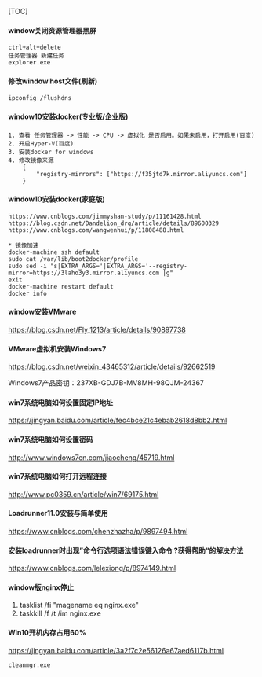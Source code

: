 [TOC]

#### window关闭资源管理器黑屏
```
ctrl+alt+delete
任务管理器 新建任务
explorer.exe
```

#### 修改window host文件(刷新)
```
ipconfig /flushdns
```

#### window10安装docker(专业版/企业版)
```
1. 查看 任务管理器 -> 性能 -> CPU -> 虚拟化 是否启用。如果未启用，打开启用(百度)
2. 开启Hyper-V(百度)
3. 安装docker for windows
4. 修改镜像来源
    {
        "registry-mirrors": ["https://f35jtd7k.mirror.aliyuncs.com"]
    }
```

#### window10安装docker(家庭版)
```
https://www.cnblogs.com/jimmyshan-study/p/11161428.html
https://blog.csdn.net/Dandelion_drq/article/details/89600329
https://www.cnblogs.com/wangwenhui/p/11808488.html
```

```
* 镜像加速
docker-machine ssh default
sudo cat /var/lib/boot2docker/profile
sudo sed -i "s|EXTRA_ARGS='|EXTRA_ARGS='--registry-mirror=https://3laho3y3.mirror.aliyuncs.com |g"
exit
docker-machine restart default
docker info
```


#### window安装VMware
<https://blog.csdn.net/Fly_1213/article/details/90897738>


#### VMware虚拟机安装Windows7
<https://blog.csdn.net/weixin_43465312/article/details/92662519>

Windows7产品密钥：237XB-GDJ7B-MV8MH-98QJM-24367


#### win7系统电脑如何设置固定IP地址
<https://jingyan.baidu.com/article/fec4bce21c4ebab2618d8bb2.html>


#### win7系统电脑如何设置密码
<http://www.windows7en.com/jiaocheng/45719.html>


#### win7系统电脑如何打开远程连接
<http://www.pc0359.cn/article/win7/69175.html>


#### Loadrunner11.0安装与简单使用
<https://www.cnblogs.com/chenzhazha/p/9897494.html>


#### 安装loadrunner时出现”命令行选项语法错误键入命令 \?获得帮助“的解决方法
<https://www.cnblogs.com/lelexiong/p/8974149.html>


#### window版nginx停止
1. tasklist /fi "magename eq nginx.exe"
2. taskkill /f /t /im nginx.exe


#### Win10开机内存占用60%
<https://jingyan.baidu.com/article/3a2f7c2e56126a67aed6117b.html>

```
cleanmgr.exe
```

